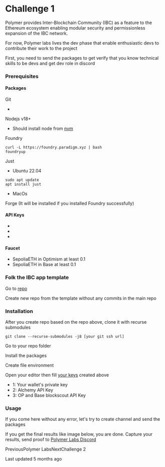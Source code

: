 # Challenge 1

Polymer provides Inter-Blockchain Community (IBC) as a feature to the Ethereum ecosystem enabling modular security and permissionless expansion of the IBC network.

For now, Polymer labs lives the dev phase that enable enthusiastic devs to contribute their work to the project

First, you need to send the packages to get verify that you know technical skills to be devs and get dev role in discord

### Prerequisites <a href="#prerequisites" id="prerequisites"></a>

#### Packages <a href="#packages" id="packages"></a>

Git

*

Nodejs v18+

* Should install node from [nvm](https://github.com/nvm-sh/nvm)

Foundry

```
curl -L https://foundry.paradigm.xyz | bash
foundryup
```

Just

* Ubuntu 22.04

```
sudo apt update
apt install just
```

* MacOs

Forge (It will be installed if you installed Foundry successfully)

#### API Keys <a href="#api-keys" id="api-keys"></a>

*
*
*

#### Faucet <a href="#faucet" id="faucet"></a>

* SepoliaETH in Optimism at least 0.1
* SepoliaETH in Base at least 0.1

### Folk the IBC app template <a href="#folk-the-ibc-app-template" id="folk-the-ibc-app-template"></a>

Go to [repo](https://github.com/open-ibc/ibc-app-solidity-template/tree/main)

Create new repo from the template without any commits in the main repo

### Installation <a href="#installation" id="installation"></a>

After you create repo based on the repo above, clone it with recurse submodules

```
git clone --recurse-submodules -j8 [your git ssh url]
```

Go to your repo folder

Install the packages

Create file environment

Open your editor then fill [your keys](https://about/polymer-labs/challenge-1#api-keys) created above

* 1: Your wallet's private key
* 2: Alchemy API Key
* 3: OP and Base blockscout API Key

### Usage <a href="#usage" id="usage"></a>

If you come here without any error, let's try to create channel and send the packages

If you get the final results like image below, you are done. Capture your results, send proof to [Polymer Labs Discord](https://discord.com/channels/839903468750635039/1213267408370794506)

PreviousPolymer LabsNextChallenge 2

Last updated 5 months ago
